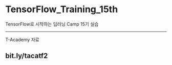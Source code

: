 # TensorFlow_Training_15th
TensorFlow로 시작하는 딥러닝 Camp 15기 실습

--------------------------------------------------------------------
T-Academy 자료

bit.ly/tacatf2
--------------------------------------------------------------------
